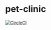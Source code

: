 # pet-clinic

[![CircleCI](https://circleci.com/gh/xbobekf/pet-clinic/tree/master.svg?style=svg)](https://circleci.com/gh/xbobekf/pet-clinic/tree/master)